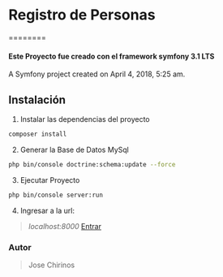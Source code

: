 # Registro de Personas
========

#### Este Proyecto fue creado con el framework symfony 3.1 LTS
A Symfony project created on April 4, 2018, 5:25 am.

## Instalación
1. Instalar las dependencias del proyecto
```sh
composer install
```
2. Generar la Base de Datos MySql
```sh
php bin/console doctrine:schema:update --force
``` 

3. Ejecutar Proyecto
```sh
php bin/console server:run
``` 

4. Ingresar a la url:
> *localhost:8000* [Entrar](http://localhost:8000)

### Autor
> Jose Chirinos


